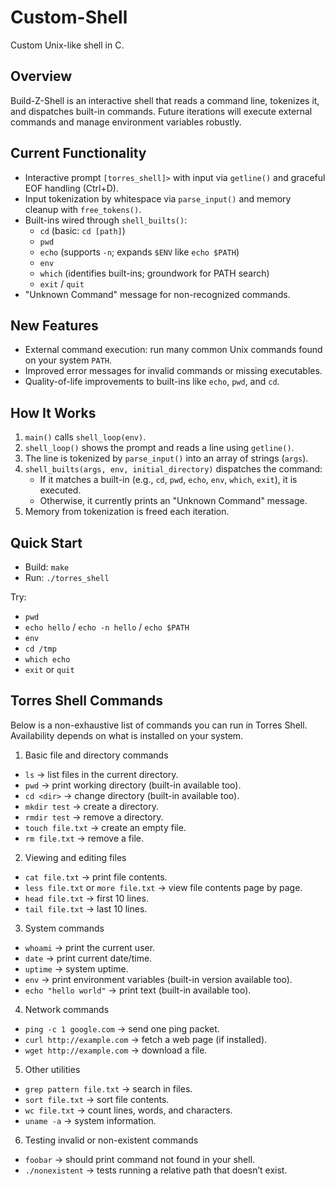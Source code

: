 # Custom-Shell
 Custom Unix-like shell in C.

 ## Overview
 Build-Z-Shell is an interactive shell that reads a command line, tokenizes it, and dispatches built-in commands. Future iterations will execute external commands and manage environment variables robustly.

 ## Current Functionality
 - Interactive prompt `[torres_shell]>` with input via `getline()` and graceful EOF handling (Ctrl+D).
 - Input tokenization by whitespace via `parse_input()` and memory cleanup with `free_tokens()`.
 - Built-ins wired through `shell_builts()`:
   - `cd` (basic: `cd [path]`)
   - `pwd`
   - `echo` (supports `-n`; expands `$ENV` like `echo $PATH`)
   - `env`
   - `which` (identifies built-ins; groundwork for PATH search)
   - `exit` / `quit`
 - "Unknown Command" message for non-recognized commands.

 ## New Features
 - External command execution: run many common Unix commands found on your system `PATH`.
 - Improved error messages for invalid commands or missing executables.
 - Quality-of-life improvements to built-ins like `echo`, `pwd`, and `cd`.

 ## How It Works
 1. `main()` calls `shell_loop(env)`.
 2. `shell_loop()` shows the prompt and reads a line using `getline()`.
 3. The line is tokenized by `parse_input()` into an array of strings (`args`).
 4. `shell_builts(args, env, initial_directory)` dispatches the command:
    - If it matches a built-in (e.g., `cd`, `pwd`, `echo`, `env`, `which`, `exit`), it is executed.
    - Otherwise, it currently prints an "Unknown Command" message.
 5. Memory from tokenization is freed each iteration.

 ## Quick Start
 - Build: `make`
 - Run: `./torres_shell`

 Try:
 - `pwd`
 - `echo hello` / `echo -n hello` / `echo $PATH`
 - `env`
 - `cd /tmp`
 - `which echo`
 - `exit` or `quit`

 ## Torres Shell Commands
 Below is a non-exhaustive list of commands you can run in Torres Shell. Availability depends on what is installed on your system.

 1. Basic file and directory commands
 - `ls` → list files in the current directory.
 - `pwd` → print working directory (built-in available too).
 - `cd <dir>` → change directory (built-in available too).
 - `mkdir test` → create a directory.
 - `rmdir test` → remove a directory.
 - `touch file.txt` → create an empty file.
 - `rm file.txt` → remove a file.

 2. Viewing and editing files
 - `cat file.txt` → print file contents.
 - `less file.txt` or `more file.txt` → view file contents page by page.
 - `head file.txt` → first 10 lines.
 - `tail file.txt` → last 10 lines.

 3. System commands
 - `whoami` → print the current user.
 - `date` → print current date/time.
 - `uptime` → system uptime.
 - `env` → print environment variables (built-in version available too).
 - `echo "hello world"` → print text (built-in available too).

 4. Network commands
 - `ping -c 1 google.com` → send one ping packet.
 - `curl http://example.com` → fetch a web page (if installed).
 - `wget http://example.com` → download a file.

 5. Other utilities
 - `grep pattern file.txt` → search in files.
 - `sort file.txt` → sort file contents.
 - `wc file.txt` → count lines, words, and characters.
 - `uname -a` → system information.

 6. Testing invalid or non-existent commands
 - `foobar` → should print command not found in your shell.
 - `./nonexistent` → tests running a relative path that doesn’t exist.
